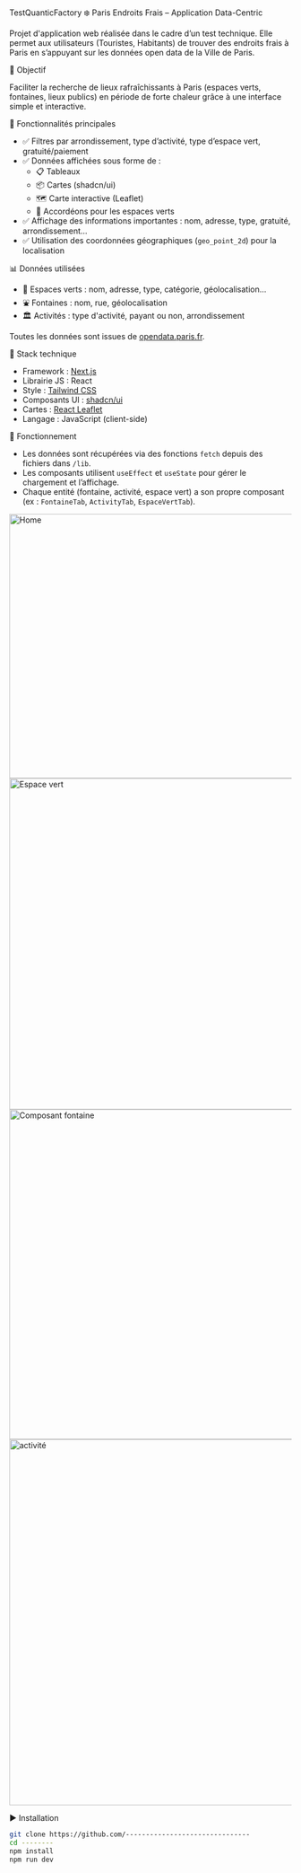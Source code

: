 
TestQuanticFactory
 ❄️ Paris Endroits Frais – Application Data-Centric

Projet d'application web réalisée dans le cadre d’un test technique. Elle permet aux utilisateurs (Touristes, Habitants) de trouver des endroits frais à Paris en s’appuyant sur les données open data de la Ville de Paris.

🎯 Objectif

Faciliter la recherche de lieux rafraîchissants à Paris (espaces verts, fontaines, lieux publics) en période de forte chaleur grâce à une interface simple et interactive.

🚀 Fonctionnalités principales

- ✅ Filtres par arrondissement, type d’activité, type d’espace vert, gratuité/paiement
- ✅ Données affichées sous forme de :
  - 📋 Tableaux
  - 📦 Cartes (shadcn/ui)
  - 🗺️ Carte interactive (Leaflet)
  - 🔽 Accordéons pour les espaces verts
- ✅ Affichage des informations importantes : nom, adresse, type, gratuité, arrondissement…
- ✅ Utilisation des coordonnées géographiques (`geo_point_2d`) pour la localisation

📊 Données utilisées

- 🌳 Espaces verts : nom, adresse, type, catégorie, géolocalisation…
- ⛲ Fontaines : nom, rue, géolocalisation
- 🏛️ Activités : type d'activité, payant ou non, arrondissement

Toutes les données sont issues de [opendata.paris.fr](https://opendata.paris.fr/).

🧱 Stack technique

- Framework : [Next.js](https://nextjs.org/)
- Librairie JS : React
- Style : [Tailwind CSS](https://tailwindcss.com/)
- Composants UI : [shadcn/ui](https://ui.shadcn.com/)
- Cartes : [React Leaflet](https://react-leaflet.js.org/)
- Langage : JavaScript (client-side)

 🧪 Fonctionnement

- Les données sont récupérées via des fonctions `fetch` depuis des fichiers dans `/lib`.
- Les composants utilisent `useEffect` et `useState` pour gérer le chargement et l’affichage.
- Chaque entité (fontaine, activité, espace vert) a son propre composant (ex : `FontaineTab`, `ActivityTab`, `EspaceVertTab`).

<img width="1027" height="471" alt="Home" src="https://github.com/user-attachments/assets/ab976cc0-c408-47ca-b127-93f85decf6e4" />
<img width="1026" height="590" alt="Espace vert" src="https://github.com/user-attachments/assets/a9d5b930-8cf2-4f3c-8fef-14148d245273" />
<img width="1028" height="588" alt="Composant fontaine" src="https://github.com/user-attachments/assets/eaa35d25-3042-4964-90fe-139229d8d910" />
<img width="1034" height="652" alt="activité" src="https://github.com/user-attachments/assets/dba98f2d-3ef8-48f0-936d-d6afcfdb79dd" />



 ▶️ Installation

```bash
git clone https://github.com/-------------------------------
cd --------
npm install
npm run dev


